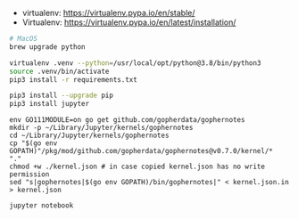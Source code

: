 
* virtualenv: https://virtualenv.pypa.io/en/stable/
* Virtualenv: https://virtualenv.pypa.io/en/latest/installation/
```bash
# MacOS
brew upgrade python

virtualenv .venv --python=/usr/local/opt/python@3.8/bin/python3
source .venv/bin/activate
pip3 install -r requirements.txt

pip3 install --upgrade pip
pip3 install jupyter
```


```
env GO111MODULE=on go get github.com/gopherdata/gophernotes
mkdir -p ~/Library/Jupyter/kernels/gophernotes
cd ~/Library/Jupyter/kernels/gophernotes
cp "$(go env GOPATH)"/pkg/mod/github.com/gopherdata/gophernotes@v0.7.0/kernel/*  "."
chmod +w ./kernel.json # in case copied kernel.json has no write permission
sed "s|gophernotes|$(go env GOPATH)/bin/gophernotes|" < kernel.json.in > kernel.json
```

`jupyter notebook`